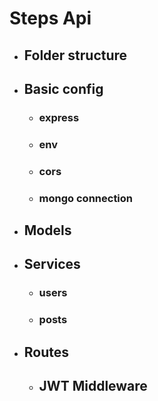 # Steps Api
* ## Folder structure
* ## Basic config
	- ### express
	- ### env
	- ### cors
	- ### mongo connection
* ## Models
* ## Services
	- ### users
	- ### posts
* ## Routes
	- ## JWT Middleware

